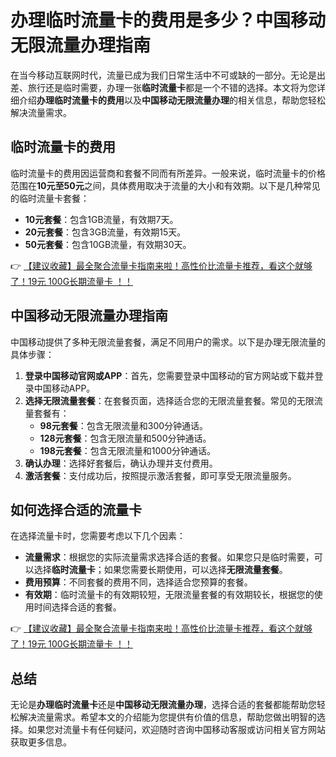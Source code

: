 # 办理临时流量卡的费用是多少？中国移动无限流量办理指南

在当今移动互联网时代，流量已成为我们日常生活中不可或缺的一部分。无论是出差、旅行还是临时需要，办理一张**临时流量卡**都是一个不错的选择。本文将为您详细介绍**办理临时流量卡的费用**以及**中国移动无限流量办理**的相关信息，帮助您轻松解决流量需求。

## 临时流量卡的费用

临时流量卡的费用因运营商和套餐不同而有所差异。一般来说，临时流量卡的价格范围在**10元至50元**之间，具体费用取决于流量的大小和有效期。以下是几种常见的临时流量卡套餐：

- **10元套餐**：包含1GB流量，有效期7天。
- **20元套餐**：包含3GB流量，有效期15天。
- **50元套餐**：包含10GB流量，有效期30天。

👉 [【建议收藏】最全聚合流量卡指南来啦！高性价比流量卡推荐，看这个就够了！19元 100G长期流量卡 ！！](https://bit.ly/Liuliangka)

## 中国移动无限流量办理指南

中国移动提供了多种无限流量套餐，满足不同用户的需求。以下是办理无限流量的具体步骤：

1. **登录中国移动官网或APP**：首先，您需要登录中国移动的官方网站或下载并登录中国移动APP。
2. **选择无限流量套餐**：在套餐页面，选择适合您的无限流量套餐。常见的无限流量套餐有：
   - **98元套餐**：包含无限流量和300分钟通话。
   - **128元套餐**：包含无限流量和500分钟通话。
   - **198元套餐**：包含无限流量和1000分钟通话。
3. **确认办理**：选择好套餐后，确认办理并支付费用。
4. **激活套餐**：支付成功后，按照提示激活套餐，即可享受无限流量服务。

## 如何选择合适的流量卡

在选择流量卡时，您需要考虑以下几个因素：

- **流量需求**：根据您的实际流量需求选择合适的套餐。如果您只是临时需要，可以选择**临时流量卡**；如果您需要长期使用，可以选择**无限流量套餐**。
- **费用预算**：不同套餐的费用不同，选择适合您预算的套餐。
- **有效期**：临时流量卡的有效期较短，无限流量套餐的有效期较长，根据您的使用时间选择合适的套餐。

👉 [【建议收藏】最全聚合流量卡指南来啦！高性价比流量卡推荐，看这个就够了！19元 100G长期流量卡 ！！](https://bit.ly/Liuliangka)

## 总结

无论是**办理临时流量卡**还是**中国移动无限流量办理**，选择合适的套餐都能帮助您轻松解决流量需求。希望本文的介绍能为您提供有价值的信息，帮助您做出明智的选择。如果您对流量卡有任何疑问，欢迎随时咨询中国移动客服或访问相关官方网站获取更多信息。